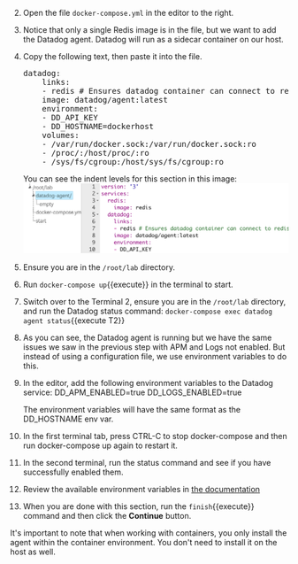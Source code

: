 2. Open the file `docker-compose.yml` in the editor to the right. 
3. Notice that only a single Redis image is in the file, but we want to add the Datadog agent. Datadog will run as a sidecar container on our host. 
4. Copy the following text, then paste it into the file.

   <pre class="file" data-target="clipboard">
   datadog:
       links:
       - redis # Ensures datadog container can connect to redis container
       image: datadog/agent:latest
       environment:
       - DD_API_KEY
       - DD_HOSTNAME=dockerhost
       volumes:
       - /var/run/docker.sock:/var/run/docker.sock:ro
       - /proc/:/host/proc/:ro
       - /sys/fs/cgroup:/host/sys/fs/cgroup:ro
   </pre> 

   You can see the indent levels for this section in this image: ![alt](assets/step3indentlevel.png)
5. Ensure you are in the `/root/lab` directory.
6. Run `docker-compose up`{{execute}} in the terminal to start.
7. Switch over to the Terminal 2, ensure you are in the `/root/lab` directory, and run the Datadog status command: `docker-compose exec datadog agent status`{{execute T2}}
8. As you can see, the Datadog agent is running but we have the same issues we saw in the previous step with APM and Logs not enabled. But instead of using a configuration file, we use environment variables to do this.
9. In the editor, add the following environment variables to the Datadog service:
        DD_APM_ENABLED=true
        DD_LOGS_ENABLED=true

   The environment variables will have the same format as the DD_HOSTNAME env var.

10. In the first terminal tab, press CTRL-C to stop docker-compose and then run docker-compose up again to restart it.
11. In the second terminal, run the status command and see if you have successfully enabled them.
12. Review the available environment variables in <a href="https://docs.datadoghq.com/agent/docker/?tab=standard#overview" target="_datadog">the documentation</a>
13. When you are done with this section, run the `finish`{{execute}} command and then click the **Continue** button.

It's important to note that when working with containers, you only install the agent within the container environment. You don't need to install it on the host as well.
